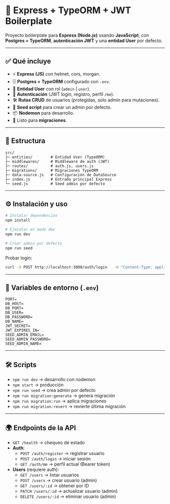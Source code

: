 # 🚀 Express + TypeORM + JWT Boilerplate

Proyecto boilerplate para **Express (Node.js)** usando **JavaScript**, con **Postgres + TypeORM**, **autenticación JWT** y una **entidad User** por defecto.  

---

## ✅ Qué incluye
- ⚡ **Express (JS)** con helmet, cors, morgan.  
- 🗄️ **Postgres + TypeORM** configurado con `.env`.  
- 👤 **Entidad User** con rol (`admin` | `user`).  
- 🔑 **Autenticación** (JWT login, registro, perfil `/me`).  
- 🛠 **Rutas CRUD** de usuarios (protegidas, solo admin para mutaciones).  
- 🌱 **Seed script** para crear un admin por defecto.  
- 📦 **Nodemon** para desarrollo.  
- 📑 Listo para **migraciones**.  

---

## 📂 Estructura

```
src/
├─ entities/        # Entidad User (TypeORM)
├─ middlewares/     # Middleware de auth (JWT)
├─ routes/          # auth.js, users.js
├─ migrations/      # Migraciones TypeORM
├─ data-source.js   # Configuración de DataSource
├─ index.js         # Entrada principal Express
└─ seed.js          # Seed admin por defecto
```

---

## ⚙️ Instalación y uso

```bash
# Instalar dependencias
npm install

# Ejecutar en modo dev
npm run dev

# Crear admin por defecto
npm run seed
```

Probar login:
```bash
curl -X POST http://localhost:3000/auth/login   -H "Content-Type: application/json"   -d '{"email":"admin@local.test","password":"admin123"}'
```

---

## 🔑 Variables de entorno (`.env`)

```
PORT=
DB_HOST=
DB_PORT=
DB_USER=
DB_PASSWORD=
DB_NAME=
JWT_SECRET=
JWT_EXPIRES_IN=
SEED_ADMIN_EMAIL=
SEED_ADMIN_PASSWORD=
SEED_ADMIN_NAME=
```

---

## 🛠 Scripts
- `npm run dev` → desarrollo con nodemon  
- `npm start` → producción  
- `npm run seed` → crea admin por defecto  
- `npm run migration:generate` → genera migración  
- `npm run migration:run` → aplica migraciones  
- `npm run migration:revert` → revierte última migración  

---

## 🌍 Endpoints de la API

- `GET /health` → chequeo de estado  
- **Auth**:  
  - `POST /auth/register` → registrar usuario  
  - `POST /auth/login` → iniciar sesión  
  - `GET /auth/me` → perfil actual (Bearer token)  
- **Users** (requiere auth):  
  - `GET /users` → listar usuarios  
  - `POST /users` → crear usuario (admin)  
  - `GET /users/:id` → obtener por ID  
  - `PATCH /users/:id` → actualizar usuario (admin)  
  - `DELETE /users/:id` → eliminar usuario (admin)  
